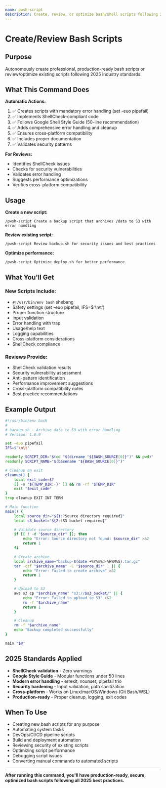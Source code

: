 ```yaml
---
name: pwsh-script
description: Create, review, or optimize bash/shell scripts following 2025 best practices and cross-platform standards
---
```


# Create/Review Bash Scripts

## Purpose

Autonomously create professional, production-ready bash scripts or review/optimize existing scripts following 2025 industry standards.

## What This Command Does

**Automatic Actions:**
1. ✅ Creates scripts with mandatory error handling (set -euo pipefail)
2. ✅ Implements ShellCheck-compliant code
3. ✅ Follows Google Shell Style Guide (50-line recommendation)
4. ✅ Adds comprehensive error handling and cleanup
5. ✅ Ensures cross-platform compatibility
6. ✅ Includes proper documentation
7. ✅ Validates security patterns

**For Reviews:**
- Identifies ShellCheck issues
- Checks for security vulnerabilities
- Validates error handling
- Suggests performance optimizations
- Verifies cross-platform compatibility

## Usage

**Create a new script:**
```
/pwsh-script Create a backup script that archives /data to S3 with error handling
```

**Review existing script:**
```
/pwsh-script Review backup.sh for security issues and best practices
```

**Optimize performance:**
```
/pwsh-script Optimize deploy.sh for better performance
```

## What You'll Get

### New Scripts Include:
- `#!/usr/bin/env bash` shebang
- Safety settings (set -euo pipefail, IFS=$'\n\t')
- Proper function structure
- Input validation
- Error handling with trap
- Usage/help text
- Logging capabilities
- Cross-platform considerations
- ShellCheck compliance

### Reviews Provide:
- ShellCheck validation results
- Security vulnerability assessment
- Anti-pattern identification
- Performance improvement suggestions
- Cross-platform compatibility notes
- Best practice recommendations

## Example Output

```bash
#!/usr/bin/env bash
#
# backup.sh - Archive data to S3 with error handling
# Version: 1.0.0

set -euo pipefail
IFS=$'\n\t'

readonly SCRIPT_DIR="$(cd "$(dirname "${BASH_SOURCE[0]}")" && pwd)"
readonly SCRIPT_NAME="$(basename "${BASH_SOURCE[0]}")"

# Cleanup on exit
cleanup() {
    local exit_code=$?
    [[ -n "${TEMP_DIR:-}" ]] && rm -rf "$TEMP_DIR"
    exit "$exit_code"
}
trap cleanup EXIT INT TERM

# Main function
main() {
    local source_dir="${1:?Source directory required}"
    local s3_bucket="${2:?S3 bucket required}"

    # Validate source directory
    if [[ ! -d "$source_dir" ]]; then
        echo "Error: Source directory not found: $source_dir" >&2
        return 1
    fi

    # Create archive
    local archive_name="backup-$(date +%Y%m%d-%H%M%S).tar.gz"
    tar -czf "$archive_name" -C "$source_dir" . || {
        echo "Error: Failed to create archive" >&2
        return 1
    }

    # Upload to S3
    aws s3 cp "$archive_name" "s3://$s3_bucket/" || {
        echo "Error: Failed to upload to S3" >&2
        rm -f "$archive_name"
        return 1
    }

    # Cleanup
    rm -f "$archive_name"
    echo "Backup completed successfully"
}

main "$@"
```

## 2025 Standards Applied

- **ShellCheck validation** - Zero warnings
- **Google Style Guide** - Modular functions under 50 lines
- **Modern error handling** - errexit, nounset, pipefail trio
- **Security hardening** - Input validation, path sanitization
- **Cross-platform** - Works on Linux/macOS/Windows (Git Bash/WSL)
- **Production-ready** - Proper cleanup, logging, exit codes

## When To Use

- Creating new bash scripts for any purpose
- Automating system tasks
- DevOps/CI/CD pipeline scripts
- Build and deployment automation
- Reviewing security of existing scripts
- Optimizing script performance
- Debugging script issues
- Converting manual commands to automated scripts

---

**After running this command, you'll have production-ready, secure, optimized bash scripts following all 2025 best practices.**
